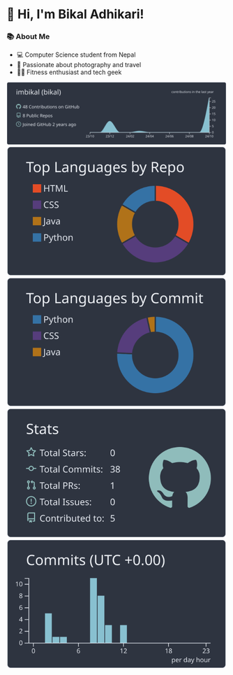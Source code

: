# 👋 Hi, I'm Bikal Adhikari!

### 📚 About Me
- 💻 Computer Science student from Nepal
- 📸 Passionate about photography and travel
- 🏋️‍♂️ Fitness enthusiast and tech geek

[![](https://raw.githubusercontent.com/imbikal/imbikal/master/profile-summary-card-output/nord_dark/0-profile-details.svg)](https://github.com/vn7n24fzkq/github-profile-summary-cards)
[![](https://raw.githubusercontent.com/imbikal/imbikal/master/profile-summary-card-output/nord_dark/1-repos-per-language.svg)](https://github.com/vn7n24fzkq/github-profile-summary-cards) [![](https://raw.githubusercontent.com/imbikal/imbikal/master/profile-summary-card-output/nord_dark/2-most-commit-language.svg)](https://github.com/vn7n24fzkq/github-profile-summary-cards)
[![](https://raw.githubusercontent.com/imbikal/imbikal/master/profile-summary-card-output/nord_dark/3-stats.svg)](https://github.com/vn7n24fzkq/github-profile-summary-cards) [![](https://raw.githubusercontent.com/imbikal/imbikal/master/profile-summary-card-output/nord_dark/4-productive-time.svg)](https://github.com/vn7n24fzkq/github-profile-summary-cards)
